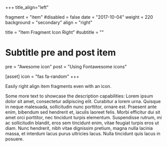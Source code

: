 +++
title_align="left"

fragment = "item"
#disabled = false
date = "2017-10-04"
weight = 220
background = "secondary"
align = "right"

title = "Item Fragment Icon Right"
#subtitle = ""

# Subtitle pre and post item
pre = "Awesome icon"
post = "Using Fontawesome icons"

[asset]
  icon = "fas fa-random"
+++

Easily right align item fragments even with an icon.

Some more text to showcase the description capabilities:
Lorem ipsum dolor sit amet, consectetur adipiscing elit.
Curabitur a lorem urna.
Quisque in neque malesuada, sollicitudin nunc porttitor, ornare est.
Praesent ante enim, bibendum sed hendrerit et, iaculis laoreet felis.
Morbi efficitur dui sit amet orci porttitor, nec tincidunt turpis elementum.
Suspendisse rutrum, mi ac sollicitudin blandit, eros sem tincidunt enim, vitae feugiat turpis eros ut diam.
Nunc hendrerit, nibh vitae dignissim pretium, magna nulla lacinia massa, et interdum lacus purus ultricies lacus.
Nulla tincidunt quis lacus in posuere.
